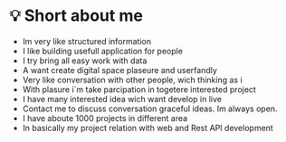 # 💡 Short about me

* Im very like structured information 
* I like building usefull application for people 
* I try bring all easy work with data
* A want create digital space plaseure and userfandly 
* Very like conversation with other people, wich thinking as i  
* With plasure i`m take parcipation in togetere interested project  
* I have many interested idea wich want develop in live 
* Contact me to discuss conversation graceful ideas. Im always open. 
* I have aboute 1000 projects in different area
* In basically my project relation with web and Rest API development 

